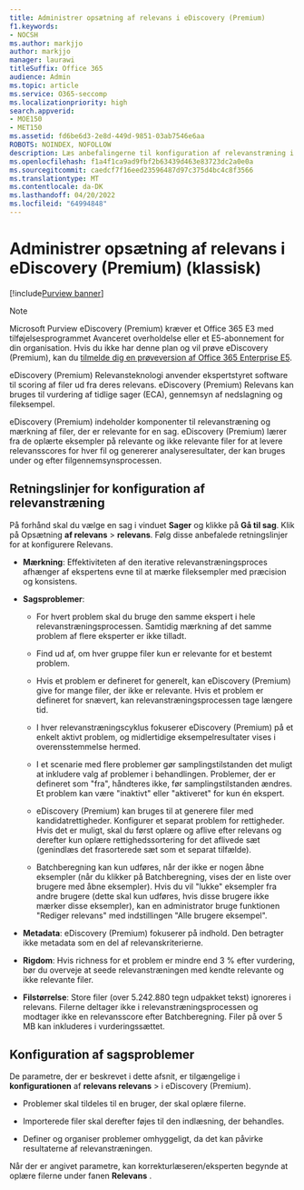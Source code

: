 ```yaml
---
title: Administrer opsætning af relevans i eDiscovery (Premium)
f1.keywords:
- NOCSH
ms.author: markjjo
author: markjjo
manager: laurawi
titleSuffix: Office 365
audience: Admin
ms.topic: article
ms.service: O365-seccomp
ms.localizationpriority: high
search.appverid:
- MOE150
- MET150
ms.assetid: fd6be6d3-2e8d-449d-9851-03ab7546e6aa
ROBOTS: NOINDEX, NOFOLLOW
description: Læs anbefalingerne til konfiguration af relevanstræning i eDiscovery (Premium) for at score filer efter relevans og generere analytiske resultater.
ms.openlocfilehash: f1a4f1ca9ad9fbf2b63439d463e83723dc2a0e0a
ms.sourcegitcommit: caedcf7f16eed23596487d97c375d4bc4c8f3566
ms.translationtype: MT
ms.contentlocale: da-DK
ms.lasthandoff: 04/20/2022
ms.locfileid: "64994848"
---
```

# <a name="manage-relevance-setup-in-ediscovery-premium-classic"></a>Administrer opsætning af relevans i eDiscovery (Premium) (klassisk)

[!include[Purview banner](../includes/purview-rebrand-banner.md)]

> [!NOTE]
> Microsoft Purview eDiscovery (Premium) kræver et Office 365 E3 med tilføjelsesprogrammet Avanceret overholdelse eller et E5-abonnement for din organisation. Hvis du ikke har denne plan og vil prøve eDiscovery (Premium), kan du [tilmelde dig en prøveversion af Office 365 Enterprise E5](https://go.microsoft.com/fwlink/p/?LinkID=698279). 
  
 eDiscovery (Premium) Relevansteknologi anvender ekspertstyret software til scoring af filer ud fra deres relevans. eDiscovery (Premium) Relevans kan bruges til vurdering af tidlige sager (ECA), gennemsyn af nedslagning og fileksempel. 
  
 eDiscovery (Premium) indeholder komponenter til relevanstræning og mærkning af filer, der er relevante for en sag. eDiscovery (Premium) lærer fra de oplærte eksempler på relevante og ikke relevante filer for at levere relevansscores for hver fil og genererer analyseresultater, der kan bruges under og efter filgennemsynsprocessen. 
  
## <a name="guidelines-for-setting-up-relevance-training"></a>Retningslinjer for konfiguration af relevanstræning

 På forhånd skal du vælge en sag i vinduet **Sager** og klikke på **Gå til sag**. Klik på Opsætning **af relevans** \> **relevans**. Følg disse anbefalede retningslinjer for at konfigurere Relevans. 
  
- **Mærkning**: Effektiviteten af den iterative relevanstræningsproces afhænger af ekspertens evne til at mærke fileksempler med præcision og konsistens.

- **Sagsproblemer**:
  
  - For hvert problem skal du bruge den samme ekspert i hele relevanstræningsprocessen. Samtidig mærkning af det samme problem af flere eksperter er ikke tilladt.
  
  - Find ud af, om hver gruppe filer kun er relevante for et bestemt problem.

  - Hvis et problem er defineret for generelt, kan eDiscovery (Premium) give for mange filer, der ikke er relevante. Hvis et problem er defineret for snævert, kan relevanstræningsprocessen tage længere tid. 

  - I hver relevanstræningscyklus fokuserer eDiscovery (Premium) på et enkelt aktivt problem, og midlertidige eksempelresultater vises i overensstemmelse hermed.

  - I et scenarie med flere problemer gør samplingstilstanden det muligt at inkludere valg af problemer i behandlingen. Problemer, der er defineret som "fra", håndteres ikke, før samplingstilstanden ændres. Et problem kan være "inaktivt" eller "aktiveret" for kun én ekspert.

  - eDiscovery (Premium) kan bruges til at generere filer med kandidatrettigheder. Konfigurer et separat problem for rettigheder. Hvis det er muligt, skal du først oplære og aflive efter relevans og derefter kun oplære rettighedssortering for det aflivede sæt (genindlæs det frasorterede sæt som et separat tilfælde). 

  - Batchberegning kan kun udføres, når der ikke er nogen åbne eksempler (når du klikker på Batchberegning, vises der en liste over brugere med åbne eksempler). Hvis du vil "lukke" eksempler fra andre brugere (dette skal kun udføres, hvis disse brugere ikke mærker disse eksempler), kan en administrator bruge funktionen "Rediger relevans" med indstillingen "Alle brugere eksempel".

- **Metadata**: eDiscovery (Premium) fokuserer på indhold. Den betragter ikke metadata som en del af relevanskriterierne.

- **Rigdom**: Hvis richness for et problem er mindre end 3 % efter vurdering, bør du overveje at seede relevanstræningen med kendte relevante og ikke relevante filer.

- **Filstørrelse**: Store filer (over 5.242.880 tegn udpakket tekst) ignoreres i relevans. Filerne deltager ikke i relevanstræningsprocessen og modtager ikke en relevansscore efter Batchberegning. Filer på over 5 MB kan inkluderes i vurderingssættet.

## <a name="setting-up-case-issues"></a>Konfiguration af sagsproblemer

De parametre, der er beskrevet i dette afsnit, er tilgængelige i **konfigurationen** af **relevans relevans** \> i eDiscovery (Premium).
  
- Problemer skal tildeles til en bruger, der skal oplære filerne.

- Importerede filer skal derefter føjes til den indlæsning, der behandles.

- Definer og organiser problemer omhyggeligt, da det kan påvirke resultaterne af relevanstræningen.

Når der er angivet parametre, kan korrekturlæseren/eksperten begynde at oplære filerne under fanen **Relevans** .
